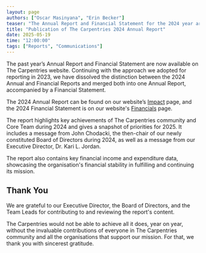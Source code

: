 ```yaml
---  
layout: page  
authors: ["Oscar Masinyana", "Erin Becker"]  
teaser: "The Annual Report and Financial Statement for the 2024 year are now available."  
title: "Publication of The Carpentries 2024 Annual Report"  
date: 2025-05-19  
time: "12:00:00"  
tags: ["Reports", "Communications"]  
---
```


The past year’s Annual Report and Financial Statement are now available on The Carpentries website. Continuing with the approach we adopted for reporting in 2023, we have dissolved the distinction between the 2024 Annual and Financial Reports and merged both into one Annual Report, accompanied by a Financial Statement. 


The 2024 Annual Report can be found on our website’s [Impact](/reports/) page, and the 2024 Financial Statement is on our website's [Financials](/about-us/financials/) page.

The report highlights key achievements of The Carpentries community and Core Team during 2024 and gives a snapshot of priorities for 2025. It includes a message from John Chodacki, the then-chair of our newly constituted Board of Directors during 2024, as well as a message from our Executive Director, Dr. Kari L. Jordan. 


The report also contains key financial income and expenditure data, showcasing the organisation's financial stability in fulfilling and continuing its mission. 

## Thank You

We are grateful to our Executive Director, the Board of Directors, and the Team Leads for contributing to and reviewing the report's content. 

The Carpentries would not be able to achieve all it does, year on year, without the invaluable contributions of everyone in The Carpentries community and all the organisations that support our mission. For that, we thank you with sincerest gratitude. 
